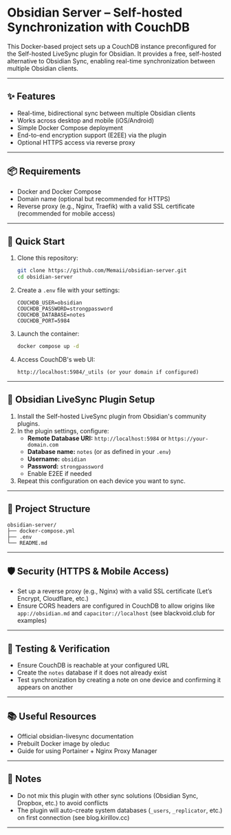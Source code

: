 # Obsidian Server – Self-hosted Synchronization with CouchDB

This Docker-based project sets up a CouchDB instance preconfigured for the Self-hosted LiveSync plugin for Obsidian. It provides a free, self-hosted alternative to Obsidian Sync, enabling real-time synchronization between multiple Obsidian clients.

---

## ✨ Features

- Real-time, bidirectional sync between multiple Obsidian clients
- Works across desktop and mobile (iOS/Android)
- Simple Docker Compose deployment
- End-to-end encryption support (E2EE) via the plugin
- Optional HTTPS access via reverse proxy

---

## 📦 Requirements

- Docker and Docker Compose
- Domain name (optional but recommended for HTTPS)
- Reverse proxy (e.g., Nginx, Traefik) with a valid SSL certificate (recommended for mobile access)

---

## 🚀 Quick Start

1. Clone this repository:
   ```bash
   git clone https://github.com/Memaii/obsidian-server.git
   cd obsidian-server
   ```

2. Create a `.env` file with your settings:
   ```env
   COUCHDB_USER=obsidian
   COUCHDB_PASSWORD=strongpassword
   COUCHDB_DATABASE=notes
   COUCHDB_PORT=5984
   ```

3. Launch the container:
   ```bash
   docker compose up -d
   ```

4. Access CouchDB's web UI:
   ```
   http://localhost:5984/_utils (or your domain if configured)
   ```

---

## 🔧 Obsidian LiveSync Plugin Setup

1. Install the Self-hosted LiveSync plugin from Obsidian's community plugins.
2. In the plugin settings, configure:
   - **Remote Database URI:** `http://localhost:5984` or `https://your-domain.com`
   - **Database name:** `notes` (or as defined in your `.env`)
   - **Username:** `obsidian`
   - **Password:** `strongpassword`
   - Enable E2EE if needed
3. Repeat this configuration on each device you want to sync.

---

## 📁 Project Structure

```
obsidian-server/
├── docker-compose.yml
├── .env
└── README.md
```

---

## 🛡️ Security (HTTPS & Mobile Access)

- Set up a reverse proxy (e.g., Nginx) with a valid SSL certificate (Let’s Encrypt, Cloudflare, etc.)
- Ensure CORS headers are configured in CouchDB to allow origins like `app://obsidian.md` and `capacitor://localhost` (see blackvoid.club for examples)

---

## 🧪 Testing & Verification

- Ensure CouchDB is reachable at your configured URL
- Create the `notes` database if it does not already exist
- Test synchronization by creating a note on one device and confirming it appears on another

---

## 📚 Useful Resources

- Official obsidian-livesync documentation
- Prebuilt Docker image by oleduc
- Guide for using Portainer + Nginx Proxy Manager

---

## 🧠 Notes

- Do not mix this plugin with other sync solutions (Obsidian Sync, Dropbox, etc.) to avoid conflicts
- The plugin will auto-create system databases (`_users`, `_replicator`, etc.) on first connection (see blog.kirillov.cc)

---
